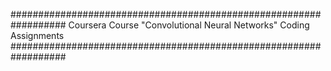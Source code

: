 ##################################################################
Coursera Course "Convolutional Neural Networks" Coding Assignments
##################################################################
